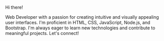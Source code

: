 Hi there!

Web Developer with a passion for creating intuitive and visually appealing user interfaces. I'm proficient in HTML, CSS, JavaScript, Node.js, and Bootstrap. I'm always eager to learn new technologies and contribute to meaningful projects. Let's connect!

